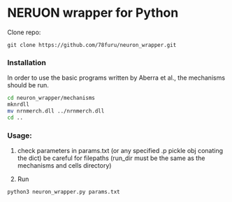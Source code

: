 # NERUON wrapper for Python

Clone repo:

~~~
git clone https://github.com/78furu/neuron_wrapper.git
~~~

### Installation

In order to use the basic programs written by Aberra et al., the mechanisms should be run. 

~~~bash
cd neuron_wrapper/mechanisms
mknrdll 
mv nrnmerch.dll ../nrnmerch.dll
cd ..
~~~

### Usage:
1. check parameters in params.txt (or any specified .p pickle obj conating the dict)
	be careful for filepaths (run_dir must be the same as the mechanisms and cells directory)

2. Run
~~~
python3 neuron_wrapper.py params.txt
~~~
